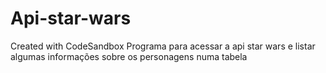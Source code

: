 # Api-star-wars
Created with CodeSandbox
Programa para acessar a api star wars e listar algumas informações sobre os personagens numa tabela
